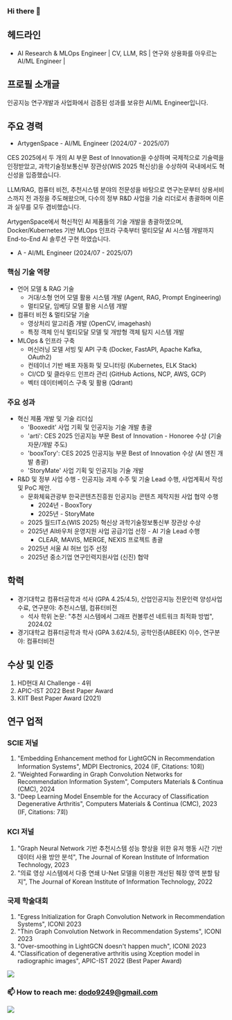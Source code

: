 ### Hi there 👋

## 헤드라인

- AI Research & MLOps Engineer | CV, LLM, RS | 연구와 상용화를 아우르는 AI/ML Engineer |

## 프로필 소개글

인공지능 연구개발과 사업화에서 검증된 성과를 보유한 AI/ML Engineer입니다.

## 주요 경력

- ArtygenSpace - AI/ML Engineer (2024/07 - 2025/07)

CES 2025에서 두 개의 AI 부문 Best of Innovation을 수상하며 국제적으로 기술력을 인정받았고, 과학기술정보통신부 장관상(WIS 2025 혁신상)을 수상하여 국내에서도 혁신성을 입증했습니다.

LLM/RAG, 컴퓨터 비전, 추천시스템 분야의 전문성을 바탕으로 연구논문부터 상용서비스까지 전 과정을 주도해왔으며, 다수의 정부 R&D 사업을 기술 리더로서 총괄하며 이론과 실무를 모두 겸비했습니다.

ArtygenSpace에서 혁신적인 AI 제품들의 기술 개발을 총괄하였으며, Docker/Kubernetes 기반 MLOps 인프라 구축부터 멀티모달 AI 시스템 개발까지 End-to-End AI 솔루션 구현 하였습니다.

- A - AI/ML Engineer (2024/07 - 2025/07)

### 핵심 기술 역량
* 언어 모델 & RAG 기술
    * 거대/소형 언어 모델 활용 시스템 개발 (Agent, RAG, Prompt Engineering)
    * 멀티모달, 임베딩 모델 활용 시스템 개발
* 컴퓨터 비전 & 멀티모달 기술
    * 영상처리 알고리즘 개발 (OpenCV, imagehash)
    * 특정 객체 인식 멀티모달 모델 및 개방형 객체 탐지 시스템 개발
* MLOps & 인프라 구축
    * 머신러닝 모델 서빙 및 API 구축 (Docker, FastAPI, Apache Kafka, OAuth2)
    * 컨테이너 기반 배포 자동화 및 모니터링 (Kubernetes, ELK Stack)
    * CI/CD 및 클라우드 인프라 관리 (GitHub Actions, NCP, AWS, GCP)
    * 벡터 데이터베이스 구축 및 활용 (Qdrant)

### 주요 성과
* 혁신 제품 개발 및 기술 리더십
    * 'Booxedit' 사업 기획 및 인공지능 기술 개발 총괄
    * 'arti': CES 2025 인공지능 부문 Best of Innovation - Honoree 수상 (기술 자문/개발 주도)
    * 'booxTory': CES 2025 인공지능 부문 Best of Innovation 수상 (AI 엔진 개발 총괄)
    * 'StoryMate' 사업 기획 및 인공지능 기술 개발
* R&D 및 정부 사업 수행 - 인공지능 과제 수주 및 기술 Lead 수행, 사업계획서 작성 및 PoC 제안.
    * 문화체육관광부 한국콘텐츠진흥원 인공지능 콘텐츠 제작지원 사업 협약 수행
        * 2024년 - BooxTory
        * 2025년 - StoryMate
    * 2025 월드IT쇼(WIS 2025) 혁신상 과학기술정보통신부 장관상 수상
    * 2025년 AI바우처 운영지원 사업 공급기업 선정 - AI 기술 Lead 수행
        * CLEAR, MAVIS, MERGE, NEXIS 프로젝트 총괄
    * 2025년 서울 AI 허브 입주 선정
    * 2025년 중소기업 연구인력지원사업 (신진) 협약

## 학력

- 경기대학교 컴퓨터공학과 석사 (GPA 4.25/4.5), 산업인공지능 전문인력 양성사업 수료, 연구분야: 추천시스템, 컴퓨터비전
  - 석사 학위 논문: "추천 시스템에서 그래프 컨볼루션 네트워크 최적화 방법", 2024.02
- 경기대학교 컴퓨터공학과 학사 (GPA 3.62/4.5), 공학인증(ABEEK) 이수, 연구분야: 컴퓨터비전

## 수상 및 인증

1. HD현대 AI Challenge - 4위
2. APIC-IST 2022 Best Paper Award
3. KIIT Best Paper Award (2021)

## 연구 업적

### SCIE 저널

1. "Embedding Enhancement method for LightGCN in Recommendation Information Systems", MDPI Electronics, 2024 (IF, Citations: 10회)
2. "Weighted Forwarding in Graph Convolution Networks for Recommendation Information System", Computers Materials & Continua (CMC), 2024
3. "Deep Learning Model Ensemble for the Accuracy of Classification Degenerative Arthritis", Computers Materials & Continua (CMC), 2023 (IF, Citations: 7회)

### KCI 저널

1. "Graph Neural Network 기반 추천시스템 성능 향상을 위한 유저 행동 시간 기반 데이터 사용 방안 분석", The Journal of Korean Institute of Information Technology, 2023
2. "의료 영상 시스템에서 다중 연쇄 U-Net 모델을 이용한 개선된 췌장 영역 분할 탐지", The Journal of Korean Institute of Information Technology, 2022

### 국제 학술대회

1. "Egress Initialization for Graph Convolution Network in Recommendation Systems", ICONI 2023
2. "Thin Graph Convolution Network in Recommendation Systems", ICONI 2023
3. "Over-smoothing in LightGCN doesn't happen much", ICONI 2023
4. "Classification of degenerative arthritis using Xception model in radiographic images", APIC-IST 2022 (Best Paper Award)

<img src="https://wakatime.com/share/@667c9955-3f05-4096-b1ad-2f7cf5813194/98337dd7-8ec0-46a5-8db5-1f36643be0fa.svg"></embed>

### 📫 How to reach me: dodo9249@gmail.com

<img src="https://criminal-vivyanne-lucidus-346ca075.koyeb.app/lucidus/card_v1?  theme=blue&name=Sangmin%20Lee&job=AI%2FML%20Engineer&company=Artygenspace&address=Seoul%2C%20korea&about=Work%20is%20so%20hard..&email=d9249%40artygenspace.com&linkedin=https%3A%2F%2Flinkedin.com%2Fin%2Fmeanl">
